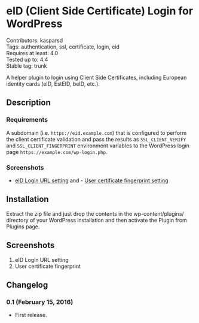 # eID (Client Side Certificate) Login for WordPress

Contributors: kasparsd   
Tags: authentication, ssl, certificate, login, eid   
Requires at least: 4.0   
Tested up to: 4.4   
Stable tag: trunk  

A helper plugin to login using Client Side Certificates, including European identity cards (eID, EstEID, beID, etc.).


## Description

### Requirements

A subdomain (i.e. `https://eid.example.com`) that is configured to perform the client certificate validation and pass the results as `SSL_CLIENT_VERIFY` and `SSL_CLIENT_FINGERPRINT` environment variables to the WordPress login page `https://example.com/wp-login.php`.

### Screenshots

- [eID Login URL setting](https://github.com/kasparsd/eid-login/raw/master/screenshot-1.png) and - [User certificate fingerprint setting](https://github.com/kasparsd/eid-login/raw/master/screenshot-2.png)


## Installation

Extract the zip file and just drop the contents in the wp-content/plugins/ directory of your WordPress installation and then activate the Plugin from Plugins page.


## Screenshots

1. eID Login URL setting
2. User certificate fingerprint


## Changelog

### 0.1 (February 15, 2016)

- First release.
